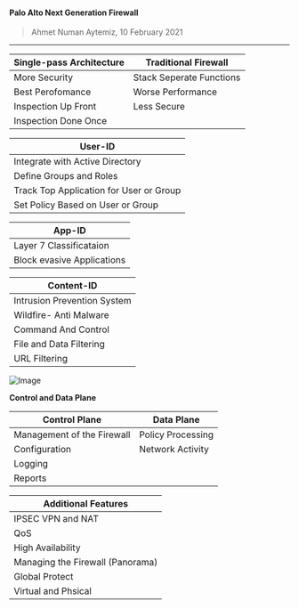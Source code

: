 #### Palo Alto Next Generation Firewall 

> Ahmet Numan Aytemiz, 10 February 2021

---

| Single-pass Architecture    | Traditional Firewall                               
| ------                      | ---                                     
| More Security               | Stack Seperate Functions 
| Best Perofomance            | Worse Performance                
| Inspection Up Front         | Less Secure                             
| Inspection Done Once        |                            


| User-ID                                 |                           
| ------                                  |                                     
| Integrate with Active Directory         |  
| Define Groups and Roles                 |                 
| Track Top Application for User or Group |                              
| Set Policy Based on User or Group       |      


| App-ID                     |                           
| ------                     |                                     
| Layer 7 Classificataion    |  
| Block evasive Applications |   

| Content-ID                  |                           
| ------                      |                                     
| Intrusion Prevention System |  
| Wildfire- Anti Malware      |    
| Command And Control         |    
| File and Data Filtering     |    
| URL Filtering               |  



             
![Image](/img/architecture.png)

**Control and Data Plane**

| Control Plane               | Data Plane                               
| ------                      | ---                                     
| Management of the Firewall  | Policy Processing 
| Configuration               | Network Activity                
| Logging                     |                           
| Reports                     |   

| Additional Features |                           
| ------              |                                     
| IPSEC VPN and NAT   |  
| QoS                 |    
| High Availability   |    
| Managing the Firewall (Panorama)  |    
| Global Protect        |  
| Virtual and Phsical   |  